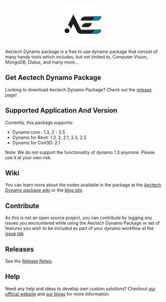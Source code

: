 
<p align="center">
  <img width="128" height="128" img src="https://github.com/AectechSG/Aectech-Dynamo-Package/blob/main/.resources/AECTech%20Icon.png?raw=true">
</p>

Aectech Dynamo package is a free to use dynamo package that consist of many handy tools which includes, but not limited to, Computer Vision, MongoDB, Dialux, and many more...

## Get Aectech Dynamo Package ##

Looking to download Aectech Dynamo Package?  Check out the [release](https://github.com/AectechSG/Aectech-Dynamo-Package/releases) page!


## Supported Application And Version ##
Currently, this package supports:
+ Dynamo core : 1.3, 2 - 2.5
+ Dynamo for Revit: 1.3, 2, 2.1, 2.3, 2.5
+ Dynamo for Civil3D: 2.1

Note: We do not support the functionality of dynamo 1.3 anymore. Please use it at your own risk.

## Wiki ###

You can learn more about the nodes available in the package at the [Aectech Dynamo package wiki](https://github.com/AectechSG/Aectech-Dynamo-Package/wiki) or the [blog site](http://aectechy.com/blog/).


## Contribute ##

As this is not an open source project, you can contribute by logging any issues you encountered while using the Aectech Dynamo Package or set of features you wish to be included as part of your dynamo workflow at the [issue tab](https://github.com/AectechSG/Aectech-Dynamo-Package/issues)


## Releases ##

See the [Release Notes](https://github.com/AectechSG/Aectech-Dynamo-Package/wiki/Release-Notes).


## Help ##

Need any help and ideas to develop own custom solutions? Checkout [our official website](https://aec-tech.net/) and [our blogs](http://aectechy.com/blog/) for more information.
